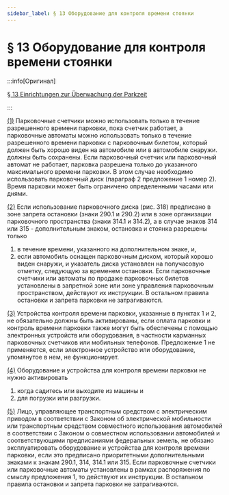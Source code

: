 ```yaml
---
sidebar_label: § 13 Оборудование для контроля времени стоянки
---
```


# § 13 Оборудование для контроля времени стоянки

:::info[Оригинал]

[§ 13 Einrichtungen zur Überwachung der Parkzeit](https://www.gesetze-im-internet.de/stvo_2013/__13.html)

:::


<span id="1">[(1)](#1)</span> Парковочные счетчики можно использовать только в течение разрешенного времени парковки,
пока счетчик работает, а парковочные автоматы можно использовать только в течение
разрешенного времени парковки с парковочным билетом, который должен быть хорошо виден на
автомобиле или в автомобиле снаружи.
должны быть сохранены. Если парковочный счетчик или парковочный автомат не работает, парковка
разрешена только до указанного максимального времени парковки. В этом случае необходимо
использовать парковочный диск (параграф 2 предложение 1 номер 2). Время парковки может быть
ограничено определенными часами или днями.


<span id="2">[(2)](#2)</span> Если использование парковочного диска (рис. 318) предписано в зоне запрета остановки (знаки 290.1
и 290.2) или в зоне организации парковочного пространства (знаки 314.1 и 314.2), а в случае знаков 314
или 315 - дополнительным знаком, остановка и стоянка разрешены только
1. в течение времени, указанного на дополнительном знаке, и,
2. если автомобиль оснащен парковочным диском, который хорошо виден снаружи, и указатель
диска установлен на получасовую отметку, следующую за временем остановки.
Если парковочные счетчики или автоматы по продаже парковочных билетов установлены в запретной
зоне или зоне управления парковочным пространством, действуют их инструкции. В остальном
правила остановки и запрета парковки не затрагиваются.


<span id="3">[(3)](#3)</span> Устройства контроля времени парковки, указанные в пунктах 1 и 2, не обязательно должны быть
активированы, если оплата парковки и контроль времени парковки также могут быть обеспечены с
помощью электронных устройств или оборудования, в частности карманных парковочных счетчиков или
мобильных телефонов. Предложение 1 не применяется, если электронное устройство или оборудование,
упомянутое в нем, не функционирует.


<span id="4">[(4)](#4)</span> Оборудование и устройства для контроля времени парковки не нужно активировать
1. когда садитесь или выходите из машины и
2. для погрузки или разгрузки.


<span id="5">[(5)](#5)</span> Лицо, управляющее транспортным средством с электрическим приводом в соответствии с Законом
об электрической мобильности или транспортным средством совместного использования автомобилей в
соответствии с Законом о совместном использовании автомобилей и соответствующими предписаниями
федеральных земель, не обязано эксплуатировать оборудование и устройства для контроля времени
парковки, если это предписано приоритетными дополнительными знаками к знакам 290.1, 314, 314.1
или 315. Если парковочные счетчики или парковочные автоматы установлены в рамках распоряжения по
смыслу предложения 1, то действуют их инструкции. В остальном правила остановки и запрета
парковки не затрагиваются.
